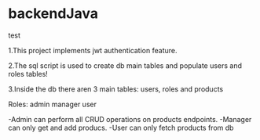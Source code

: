 # backendJava
test 

1.This project implements jwt authentication feature.

2.The sql script is used to create db  main tables and populate users and roles tables!


3.Inside the db there aren 3 main tables: users, roles and products

Roles: admin
       manager
       user

-Admin can perform all CRUD operations on products endpoints.
-Manager can only get and add producs.
-User can only fetch products from db
